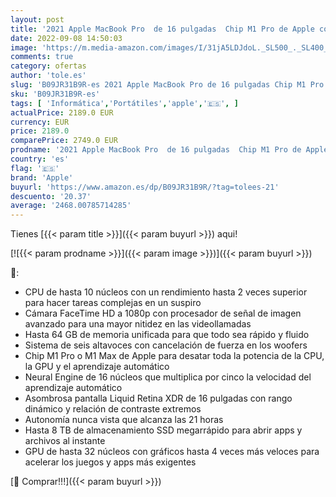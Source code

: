```yaml
---
layout: post
title: '2021 Apple MacBook Pro  de 16 pulgadas  Chip M1 Pro de Apple con CPU de diez núcleos y GPU de dieciséis núcleos  16 GB RAM  512 GB SSD  - Gris espacial'
date: 2022-09-08 14:50:03
image: 'https://m.media-amazon.com/images/I/31jA5LDJdoL._SL500_._SL400_.jpg'
comments: true
category: ofertas
author: 'tole.es'
slug: 'B09JR31B9R-es 2021 Apple MacBook Pro de 16 pulgadas Chip M1 Pro de Apple...'
sku: 'B09JR31B9R-es'
tags: [ 'Informática','Portátiles','apple','🇪🇸', ]
actualPrice: 2189.0 EUR
currency: EUR
price: 2189.0
comparePrice: 2749.0 EUR
prodname: '2021 Apple MacBook Pro  de 16 pulgadas  Chip M1 Pro de Apple con CPU de diez núcleos y GPU de dieciséis núcleos  16 GB RAM  512 GB SSD  - Gris espacial'
country: 'es'
flag: '🇪🇸'
brand: 'Apple'
buyurl: 'https://www.amazon.es/dp/B09JR31B9R/?tag=tolees-21'
descuento: '20.37'
average: '2468.00785714285'
---
```


Tienes [{{< param title >}}]({{< param buyurl >}}) aqui!

[![{{< param prodname >}}]({{< param image >}})]({{< param buyurl >}})

🔎:

- CPU de hasta 10 núcleos con un rendimiento hasta 2 veces superior para hacer tareas complejas en un suspiro
- Cámara FaceTime HD a 1080p con procesador de señal de imagen avanzado para una mayor nitidez en las videollamadas
- Hasta 64 GB de memoria unificada para que todo sea rápido y fluido
- Sistema de seis altavoces con cancelación de fuerza en los woofers
- Chip M1 Pro o M1 Max de Apple para desatar toda la potencia de la CPU, la GPU y el aprendizaje automático
- Neural Engine de 16 núcleos que multiplica por cinco la velocidad del aprendizaje automático
- Asombrosa pantalla Liquid Retina XDR de 16 pulgadas con rango dinámico y relación de contraste extremos
- Autonomía nunca vista que alcanza las 21 horas
- Hasta 8 TB de almacenamiento SSD megarrápido para abrir apps y archivos al instante
- GPU de hasta 32 núcleos con gráficos hasta 4 veces más veloces para acelerar los juegos y apps más exigentes

[🛒 Comprar!!!]({{< param buyurl >}})
